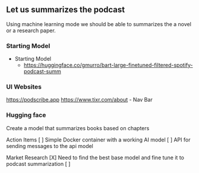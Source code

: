 ## Let us summarizes the podcast

Using machine learning mode we should be able to summarizes the a novel or a research paper. 


### Starting Model
- Starting Model
  - https://huggingface.co/gmurro/bart-large-finetuned-filtered-spotify-podcast-summ



### UI Websites
https://podscribe.app
https://www.tixr.com/about - Nav Bar



### Hugging face



Create a model that summarizes books based on chapters

Action Items
[ ] Simple Docker container with a working AI model
[ ] API for sending messages to the api model


Market Research
[X] Need to find the best base model and fine tune it to podcast summarization
[ ]  